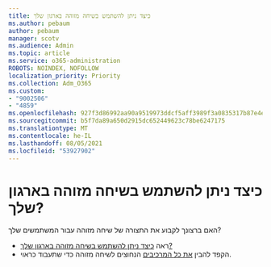 ```yaml
---
title: כיצד ניתן להשתמש בשיחה מזוהה בארגון שלך
ms.author: pebaum
author: pebaum
manager: scotv
ms.audience: Admin
ms.topic: article
ms.service: o365-administration
ROBOTS: NOINDEX, NOFOLLOW
localization_priority: Priority
ms.collection: Adm_O365
ms.custom:
- "9002506"
- "4859"
ms.openlocfilehash: 927f3d86992aa90a9519973ddcf5aff3989f3a0835317b87e4e71af4558d28e6
ms.sourcegitcommit: b5f7da89a650d2915dc652449623c78be6247175
ms.translationtype: MT
ms.contentlocale: he-IL
ms.lasthandoff: 08/05/2021
ms.locfileid: "53927902"
---
```

# <a name="how-can-caller-id-be-used-in-your-organization"></a>כיצד ניתן להשתמש בשיחה מזוהה בארגון שלך?

האם ברצונך לקבוע את התצורה של שיחה מזוהה עבור המשתמשים שלך?

- ראה [כיצד ניתן להשתמש בשיחה מזוהה בארגון שלך?](https://docs.microsoft.com/microsoftteams/how-can-caller-id-be-used-in-your-organization)
- הקפד להבין [את כל המרכיבים](https://docs.microsoft.com/microsoftteams/more-about-calling-line-id-and-calling-party-name) הנחוצים לשיחה מזוהה כדי שתעבוד כראוי.
